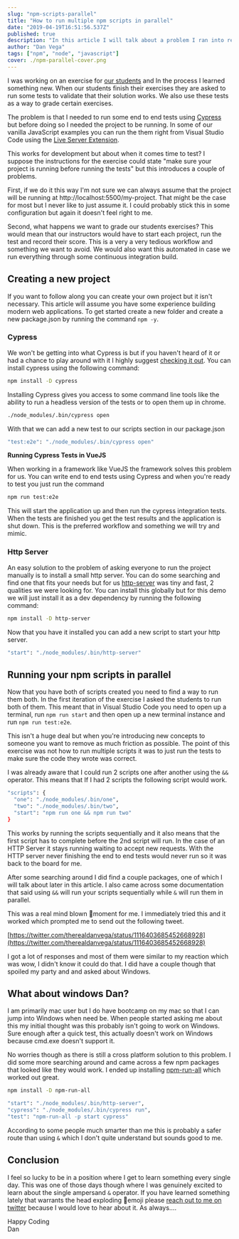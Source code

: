 ```yaml
---
slug: "npm-scripts-parallel"
title: "How to run multiple npm scripts in parallel"
date: "2019-04-19T16:51:56.537Z"
published: true
description: "In this article I will talk about a problem I ran into recently and a couple of the solutions I found."
author: "Dan Vega"
tags: ["npm", "node", "javascript"]
cover: ./npm-parallel-cover.png
---
```


I was working on an exercise for [our students](https://www.techelevator.com) and In the process I learned something new. When our students finish their exercises they are asked to run some tests to validate that their solution works. We also use these tests as a way to grade certain exercises.

The problem is that I needed to run some end to end tests using [Cypress](http://www.cypress.io) but before doing so I needed the project to be running. In some of our vanilla JavaScript examples you can run the them right from Visual Studio Code using the [Live Server Extension](https://marketplace.visualstudio.com/items?itemName=ritwickdey.LiveServer).

This works for development but about when it comes time to test? I suppose the instructions for the exercise could state "make sure your project is running before running the tests" but this introduces a couple of problems.

First, if we do it this way I'm not sure we can always assume that the project will be running at http://localhost:5500/my-project. That might be the case for most but I never like to just assume it. I could probably stick this in some configuration but again it doesn't feel right to me.

Second, what happens we want to grade our students exercises? This would mean that our instructors would have to start each project, run the test and record their score. This is a very a very tedious workflow and something we want to avoid. We would also want this automated in case we run everything through some continuous integration build.

## Creating a new project

If you want to follow along you can create your own project but it isn't necessary. This article will assume you have some experience building modern web applications. To get started create a new folder and create a new package.json by running the command `npm -y`.

### Cypress

We won't be getting into what Cypress is but if you haven't heard of it or had a chance to play around with it I highly suggest [checking it out](https://www.cypress.io/). You can install cypress using the following command:

```bash
npm install -D cypress
```

Installing Cypress gives you access to some command line tools like the ability to run a headless version of the tests or to open them up in chrome.

```bash
./node_modules/.bin/cypress open
```

With that we can add a new test to our scripts section in our package.json

```bash
"test:e2e": "./node_modules/.bin/cypress open"
```

**Running Cypress Tests in VueJS**

When working in a framework like VueJS the framework solves this problem for us. You can write end to end tests using Cypress and when you're ready to test you just run the command

```bash
npm run test:e2e
```

This will start the application up and then run the cypress integration tests. When the tests are finished you get the test results and the application is shut down. This is the preferred workflow and something we will try and mimic.

### Http Server

An easy solution to the problem of asking everyone to run the project manually is to install a small http server. You can do some searching and find one that fits your needs but for us [http-server](https://www.npmjs.com/package/http-server) was tiny and fast, 2 qualities we were looking for. You can install this globally but for this demo we will just install it as a dev dependency by running the following command:

```bash
npm install -D http-server
```

Now that you have it installed you can add a new script to start your http server.

```bash
"start": "./node_modules/.bin/http-server"
```

## Running your npm scripts in parallel

Now that you have both of scripts created you need to find a way to run them both. In the first iteration of the exercise I asked the students to run both of them. This meant that in Visual Studio Code you need to open up a terminal, run `npm run start` and then open up a new terminal instance and run `npm run test:e2e`.

This isn't a huge deal but when you're introducing new concepts to someone you want to remove as much friction as possible. The point of this exercise was not how to run multiple scripts it was to just run the tests to make sure the code they wrote was correct.

I was already aware that I could run 2 scripts one after another using the `&&` operator. This means that If I had 2 scripts the following script would work.

```bash
"scripts": {
  "one": "./node_modules/.bin/one",
  "two": "./node_modules/.bin/two",
  "start": "npm run one && npm run two"
}
```

This works by running the scripts sequentially and it also means that the first script has to complete before the 2nd script will run. In the case of an HTTP Server it stays running waiting to accept new requests. With the HTTP server never finishing the end to end tests would never run so it was back to the board for me.

After some searching around I did find a couple packages, one of which I will talk about later in this article. I also came across some documentation that said using `&&` will run your scripts sequentially while `&` will run them in parallel.

This was a real mind blown 🤯moment for me. I immediately tried this and it worked which prompted me to send out the following tweet.

[https://twitter.com/therealdanvega/status/1116403685452668928](https://twitter.com/therealdanvega/status/1116403685452668928)

I got a lot of responses and most of them were similar to my reaction which was wow, I didn't know it could do that. I did have a couple though that spoiled my party and and asked about Windows.

## What about windows Dan?

I am primarily mac user but I do have bootcamp on my mac so that I can jump into Windows when need be. When people started asking me about this my initial thought was this probably isn't going to work on Windows. Sure enough after a quick test, this actually doesn't work on Windows because cmd.exe doesn't support it.

No worries though as there is still a cross platform solution to this problem. I did some more searching around and came across a few npm packages that looked like they would work. I ended up installing [npm-run-all](https://www.npmjs.com/package/npm-run-all) which worked out great.

```bash
npm install -D npm-run-all

"start": "./node_modules/.bin/http-server",
"cypress": "./node_modules/.bin/cypress run",
"test": "npm-run-all -p start cypress"
```

According to some people much smarter than me this is probably a safer route than using `&` which I don't quite understand but sounds good to me.

## Conclusion

I feel so lucky to be in a position where I get to learn something every single day. This was one of those days though where I was genuinely excited to learn about the single ampersand `&` operator. If you have learned something lately that warrants the head exploding 🤯emoji please [reach out to me on twitter](https://twitter.com/therealdanvega) because I would love to hear about it. As always....

Happy Coding</br>
Dan
